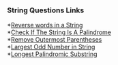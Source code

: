 ### String Questions Links

*[Reverse words in a String](https://leetcode.com/problems/reverse-words-in-a-string/description/) <br>
*[Check If The String Is A Palindrome](https://www.codingninjas.com/studio/problems/check-if-the-string-is-a-palindrome_1062633) <br>
*[Remove Outermost Parentheses](https://leetcode.com/problems/remove-outermost-parentheses/description/) <br>
*[Largest Odd Number in String](https://leetcode.com/problems/largest-odd-number-in-string/description/) <br>
*[Longest Palindromic Substring](https://leetcode.com/problems/longest-palindromic-substring/description/) <br>
